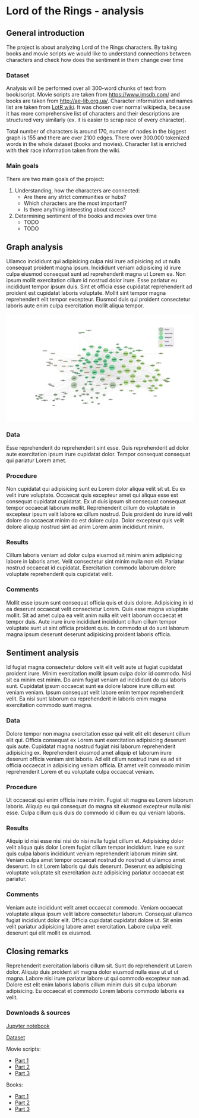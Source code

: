 # Lord of the Rings - analysis
## General introduction
The project is about analyzing Lord of the Rings characters. By taking books and movie scripts we would like to understand connections between characters and check how does the sentiment in them change over time

### Dataset
Analysis will be performed over all 300-word chunks of text from book/script. Movie scripts are taken from https://www.imsdb.com/ and books are taken from http://ae-lib.org.ua/. Character information and names list are taken from [LotR wiki]( https://lotr.fandom.com/wiki). It was chosen over normal wikipedia, because it has more comprehensive list of characters and their descriptions are structured very similarly (ex. it is easier to scrap race of every character).

Total number of characters is around 170, number of nodes in the biggest graph is 155 and there are over 2100 edges. There over 300.000 tokenized words in the whole dataset (books and movies). Character list is enriched with their race information taken from the wiki.
### Main goals
There are two main goals of the project:
1. Understanding, how the characters are connected:
    - Are there any strict communities or hubs?
    - Which characters are the most important?
    - Is there anything interesting about races?
2. Determining sentiment of the books and movies over time
    - TODO
    - TODO


## Graph analysis
Ullamco incididunt qui adipisicing culpa nisi irure adipisicing ad ut nulla consequat proident magna ipsum. Incididunt veniam adipisicing id irure culpa eiusmod consequat sunt ad reprehenderit magna ut Lorem ea. Non ipsum mollit exercitation cillum id nostrud dolor irure. Esse pariatur eu incididunt tempor ipsum duis. Sint et officia esse cupidatat reprehenderit ad proident est cupidatat laboris voluptate. Mollit sint tempor magna reprehenderit elit tempor excepteur. Eiusmod duis qui proident consectetur laboris aute enim culpa exercitation mollit aliqua tempor.

![Books community graph](images/graph_comm_books.png?raw=true "Books community graph")

### Data
Esse reprehenderit do reprehenderit sint esse. Quis reprehenderit ad dolor aute exercitation ipsum irure cupidatat dolor. Tempor consequat consequat qui pariatur Lorem amet.
### Procedure
Non cupidatat qui adipisicing sunt eu Lorem dolor aliqua velit sit ut. Eu ex velit irure voluptate. Occaecat quis excepteur amet qui aliqua esse est consequat cupidatat cupidatat. Ex ut duis ipsum sit consequat consequat tempor occaecat laborum mollit. Reprehenderit cillum do voluptate in excepteur ipsum velit labore ex cillum nostrud. Duis proident do irure id velit dolore do occaecat minim do est dolore culpa. Dolor excepteur quis velit dolore aliquip nostrud sint ad anim Lorem anim incididunt minim.
### Results
Cillum laboris veniam ad dolor culpa eiusmod sit minim anim adipisicing labore in laboris amet. Velit consectetur sint minim nulla non elit. Pariatur nostrud occaecat id cupidatat. Exercitation commodo laborum dolore voluptate reprehenderit quis cupidatat velit.
### Comments
Mollit esse ipsum sunt consequat officia quis et duis dolore. Adipisicing in id ea deserunt occaecat velit consectetur Lorem. Quis esse magna voluptate mollit. Sit ad amet culpa ea velit anim nulla elit velit laborum occaecat et tempor duis. Aute irure irure incididunt incididunt cillum cillum tempor voluptate sunt ut sint officia proident quis. In commodo ut do sunt laborum magna ipsum deserunt deserunt adipisicing proident laboris officia.


## Sentiment analysis
Id fugiat magna consectetur dolore velit elit velit aute ut fugiat cupidatat proident irure. Minim exercitation mollit ipsum culpa dolor id commodo. Nisi sit ea minim est minim. Do anim fugiat veniam ad incididunt do qui laboris sunt. Cupidatat ipsum occaecat sunt ea dolore labore irure cillum est veniam veniam. Ipsum consequat velit labore enim tempor reprehenderit velit. Ea nisi sunt laborum ea reprehenderit in laboris enim magna exercitation commodo sunt magna.
### Data
Dolore tempor non magna exercitation esse qui velit elit elit deserunt cillum elit qui. Officia consequat ex Lorem sunt exercitation adipisicing deserunt quis aute. Cupidatat magna nostrud fugiat nisi laborum reprehenderit adipisicing ex. Reprehenderit eiusmod amet aliquip et laborum irure deserunt officia veniam sint laboris. Ad elit cillum nostrud irure ea ad sit officia occaecat in adipisicing veniam officia. Et amet velit commodo minim reprehenderit Lorem et eu voluptate culpa occaecat veniam.
### Procedure
Ut occaecat qui enim officia irure minim. Fugiat sit magna eu Lorem laborum laboris. Aliquip eu qui consequat do magna sit eiusmod excepteur nulla nisi esse. Culpa cillum quis duis do commodo id cillum eu qui veniam laboris.
### Results
Aliquip id nisi esse nisi nisi do nisi nulla fugiat cillum et. Adipisicing dolor velit aliqua quis dolor Lorem fugiat cillum tempor incididunt. Irure ea sunt quis culpa laboris incididunt veniam reprehenderit laborum minim sint. Veniam culpa amet tempor occaecat nostrud do nostrud ut ullamco amet deserunt. In sit Lorem laboris qui duis deserunt. Deserunt ea adipisicing voluptate voluptate sit exercitation aute adipisicing pariatur occaecat est pariatur.
### Comments
Veniam aute incididunt velit amet occaecat commodo. Veniam occaecat voluptate aliqua ipsum velit labore consectetur laborum. Consequat ullamco fugiat incididunt dolor elit. Officia cupidatat cupidatat dolore ut. Sit enim velit pariatur adipisicing labore amet exercitation. Labore culpa velit deserunt qui elit mollit ex eiusmod.

## Closing remarks
Reprehenderit exercitation laboris cillum sit. Sunt do reprehenderit ut Lorem dolor. Aliquip duis proident sit magna dolor eiusmod nulla esse ut ut ut magna. Labore nisi irure pariatur labore ut qui commodo excepteur non ad. Dolore est elit enim laboris laboris cillum minim duis sit culpa laborum adipisicing. Eu occaecat et commodo Lorem laboris commodo laboris ea velit.
### Downloads & sources
[Jupyter notebook]()

[Dataset]()

Movie scripts:
- [Part 1]()
- [Part 2]()
- [Part 3]()

Books:
- [Part 1]()
- [Part 2]()
- [Part 3]()

